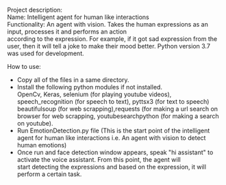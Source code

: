Project description:<br/>
Name: Intelligent agent for human like interactions<br/>
Functionality: An agent with vision. Takes the human expressions as an input, processes it and performs an action<br/>  according to the expression. For example, if it got sad expression from the user, then it will tell a joke to make their mood better. Python version 3.7 was used for development.  

How to use:
- Copy all of the files in a same directory. <br/>
- Install the following python modules if not installed.<br/>
  OpenCv, Keras, selenium (for playing youtube videos), speech_recognition (for speech to text), pyttsx3 (for text to speech) beautifulsoup (for web scrapping),requests (for making a url search on browser for  web scrapping, youtubesearchpython (for making a search on youtube). <br/>
- Run EmotionDetection.py file (This is the start point of the intelligent agent for human like interactions i.e. An agent with vision to detect human emotions)
- Once run and face detection window appears, speak "hi assistant" to activate the voice assistant. From this point, the agent will <br/> start detecting the expressions and based   on the expression, it will perform a certain task. 
